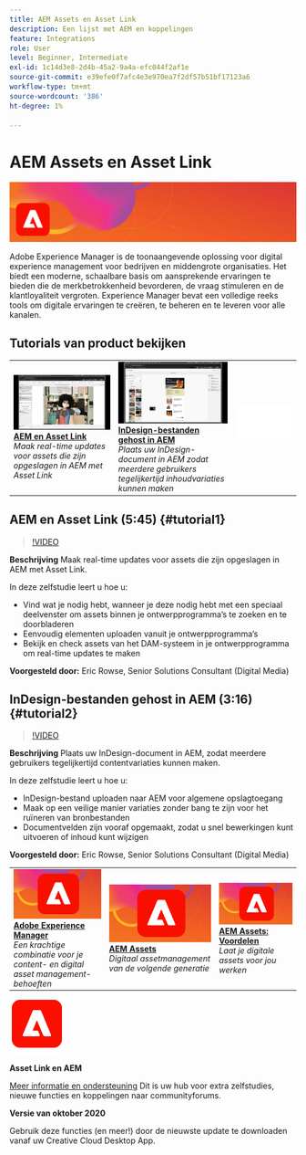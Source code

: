 ```yaml
---
title: AEM Assets en Asset Link
description: Een lijst met AEM en koppelingen
feature: Integrations
role: User
level: Beginner, Intermediate
exl-id: 1c14d3e8-2d4b-45a2-9a4a-efc044f2af1e
source-git-commit: e39efe0f7afc4e3e970ea7f2df57b51bf17123a6
workflow-type: tm+mt
source-wordcount: '386'
ht-degree: 1%

---
```


# AEM Assets en Asset Link

![Hoofdafbeelding van zelfstudie](../assets/AEM.jpg)

Adobe Experience Manager is de toonaangevende oplossing voor digital experience management voor bedrijven en middengrote organisaties. Het biedt een moderne, schaalbare basis om aansprekende ervaringen te bieden die de merkbetrokkenheid bevorderen, de vraag stimuleren en de klantloyaliteit vergroten. Experience Manager bevat een volledige reeks tools om digitale ervaringen te creëren, te beheren en te leveren voor alle kanalen.

## Tutorials van product bekijken

<table style="table-layout:fixed">
<tr>
 <td>
   <a href="aem.md#tutorial1">
      <img alt="AEM en Asset Link" src="../assets/aem_assetlink_rowse_thumbnail.jpg" />
   </a>
    <div>
   <a href="aem.md#tutorial1"><strong>AEM en Asset Link</strong></a>
    </div>
    <em>Maak real-time updates voor assets die zijn opgeslagen in AEM met Asset Link</em>
    <br>
  </td>
   <td>
   <a href="aem.md#tutorial2">
      <img alt="InDesign-bestanden gehost in AEM" src="../assets/InDesign-Files-Hosten-in-AEM.jpg" />
   </a>
    <div>
   <a href="aem.md#tutorial2"><strong>InDesign-bestanden gehost in AEM</strong></a>
    </div>
    <em>Plaats uw InDesign-document in AEM zodat meerdere gebruikers tegelijkertijd inhoudvariaties kunnen maken</em>
    <br>
  </td>
  <td>
    <img alt="Spacer" src="../assets/Whitespacer.png" />
    <div>
    <br>
  </td>
</tr>
</table>

## AEM en Asset Link (5:45) {#tutorial1}

>[!VIDEO](https://video.tv.adobe.com/v/326828?hidetitle=true)

**Beschrijving**
Maak real-time updates voor assets die zijn opgeslagen in AEM met Asset Link.

In deze zelfstudie leert u hoe u:
* Vind wat je nodig hebt, wanneer je deze nodig hebt met een speciaal deelvenster om assets binnen je ontwerpprogramma’s te zoeken en te doorbladeren
* Eenvoudig elementen uploaden vanuit je ontwerpprogramma’s
* Bekijk en check assets van het DAM-systeem in je ontwerpprogramma om real-time updates te maken

**Voorgesteld door:**
Eric Rowse, Senior Solutions Consultant (Digital Media)

## InDesign-bestanden gehost in AEM (3:16) {#tutorial2}

>[!VIDEO](https://video.tv.adobe.com/v/326829?hidetitle=true)

**Beschrijving**
Plaats uw InDesign-document in AEM, zodat meerdere gebruikers tegelijkertijd contentvariaties kunnen maken.

In deze zelfstudie leert u hoe u:
* InDesign-bestand uploaden naar AEM voor algemene opslagtoegang
* Maak op een veilige manier variaties zonder bang te zijn voor het ruïneren van bronbestanden
* Documentvelden zijn vooraf opgemaakt, zodat u snel bewerkingen kunt uitvoeren of inhoud kunt wijzigen

**Voorgesteld door:**
Eric Rowse, Senior Solutions Consultant (Digital Media)

<table style="table-layout:fixed">
<tr>
 <td>
   <a href="https://www.adobe.com/marketing/experience-manager.html">
      <img alt="Adobe Experience Manager" src="../assets/AEM_Thumbnail.jpg" />
   </a>
    <div>
   <a href="https://www.adobe.com/marketing/experience-manager.html"><strong>Adobe Experience Manager</strong></a>
    </div>
    <em>Een krachtige combinatie voor je content- en digital asset management-behoeften</em>
    <br>
  </td>
  <td>
   <a href="https://www.adobe.com/marketing/experience-manager-assets.html">
      <img alt="InDesign Server: Een partner zoeken" src="../assets/AEM_Thumbnail.jpg" />
   </a>
    <div>
   <a href="https://www.adobe.com/marketing/experience-manager-assets.html"><strong>AEM Assets</strong></a>
    </div>
    <em>Digitaal assetmanagement van de volgende generatie</em>
    <br>
  </td>
  <td>
   <a href="https://www.adobe.com/marketing/experience-manager-assets/benefits.html">
      <img alt="InDesign Server: Een partner zoeken" src="../assets/AEM_Thumbnail.jpg" />
   </a>
    <div>
   <a href="https://www.adobe.com/marketing/experience-manager-assets/benefits.html"><strong>AEM Assets: Voordelen</strong></a>
    </div>
    <em>Laat je digitale assets voor jou werken</em>
    <br>
  </td>
</tr>
</table>

![AEM logo](../assets/aem_appicon_noshadow_96.png)

**Asset Link en AEM**

[Meer informatie en ondersteuning](https://helpx.adobe.com/support/experience-manager.html) Dit is uw hub voor extra zelfstudies, nieuwe functies en koppelingen naar communityforums.

**Versie van oktober 2020**

Gebruik deze functies (en meer!) door de nieuwste update te downloaden vanaf uw Creative Cloud Desktop App.
